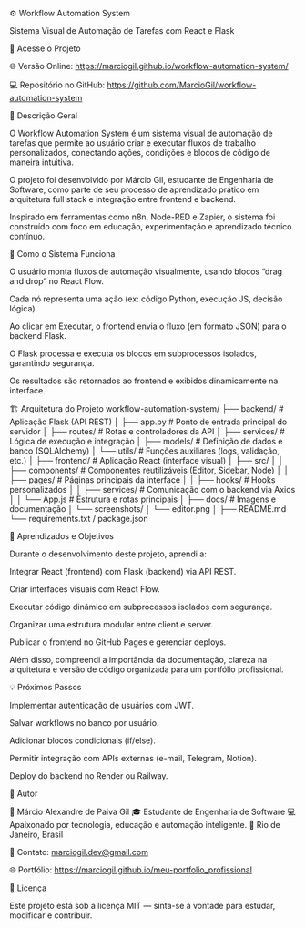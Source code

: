 ⚙️ Workflow Automation System

Sistema Visual de Automação de Tarefas com React e Flask


🔗 Acesse o Projeto

🌐 Versão Online: https://marciogil.github.io/workflow-automation-system/

💻 Repositório no GitHub: https://github.com/MarcioGil/workflow-automation-system

🧭 Descrição Geral

O Workflow Automation System é um sistema visual de automação de tarefas que permite ao usuário criar e executar fluxos de trabalho personalizados, conectando ações, condições e blocos de código de maneira intuitiva.

O projeto foi desenvolvido por Márcio Gil, estudante de Engenharia de Software, como parte de seu processo de aprendizado prático em arquitetura full stack e integração entre frontend e backend.

Inspirado em ferramentas como n8n, Node-RED e Zapier, o sistema foi construído com foco em educação, experimentação e aprendizado técnico contínuo.

🧩 Como o Sistema Funciona

O usuário monta fluxos de automação visualmente, usando blocos “drag and drop” no React Flow.

Cada nó representa uma ação (ex: código Python, execução JS, decisão lógica).

Ao clicar em Executar, o frontend envia o fluxo (em formato JSON) para o backend Flask.

O Flask processa e executa os blocos em subprocessos isolados, garantindo segurança.

Os resultados são retornados ao frontend e exibidos dinamicamente na interface.

🏗️ Arquitetura do Projeto
workflow-automation-system/
├── backend/                # Aplicação Flask (API REST)
│   ├── app.py              # Ponto de entrada principal do servidor
│   ├── routes/             # Rotas e controladores da API
│   ├── services/           # Lógica de execução e integração
│   ├── models/             # Definição de dados e banco (SQLAlchemy)
│   └── utils/              # Funções auxiliares (logs, validação, etc.)
│
├── frontend/               # Aplicação React (interface visual)
│   ├── src/
│   │   ├── components/     # Componentes reutilizáveis (Editor, Sidebar, Node)
│   │   ├── pages/          # Páginas principais da interface
│   │   ├── hooks/          # Hooks personalizados
│   │   ├── services/       # Comunicação com o backend via Axios
│   │   └── App.js          # Estrutura e rotas principais
│
├── docs/                   # Imagens e documentação
│   └── screenshots/
│       └── editor.png
│
├── README.md
└── requirements.txt / package.json

🧠 Aprendizados e Objetivos

Durante o desenvolvimento deste projeto, aprendi a:

Integrar React (frontend) com Flask (backend) via API REST.

Criar interfaces visuais com React Flow.

Executar código dinâmico em subprocessos isolados com segurança.

Organizar uma estrutura modular entre client e server.

Publicar o frontend no GitHub Pages e gerenciar deploys.

Além disso, compreendi a importância da documentação, clareza na arquitetura e versão de código organizada para um portfólio profissional.

💡 Próximos Passos

 Implementar autenticação de usuários com JWT.

 Salvar workflows no banco por usuário.

 Adicionar blocos condicionais (if/else).

 Permitir integração com APIs externas (e-mail, Telegram, Notion).

 Deploy do backend no Render ou Railway.

💬 Autor

👤 Márcio Alexandre de Paiva Gil
🎓 Estudante de Engenharia de Software
💻 Apaixonado por tecnologia, educação e automação inteligente.
📍 Rio de Janeiro, Brasil

📧 Contato: marciogil.dev@gmail.com

🌐 Portfólio: https://marciogil.github.io/meu-portfolio_profissional

📝 Licença

Este projeto está sob a licença MIT — sinta-se à vontade para estudar, modificar e contribuir.